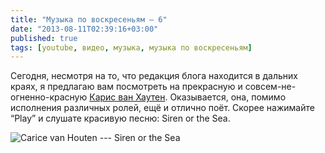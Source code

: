 ```yaml
---
title: "Музыка по воскресеньям — 6"
date: "2013-08-11T02:39:16+03:00"
published: true
tags: [youtube, видео, музыка, музыка по воскресеньям]
---
```


Сегодня, несмотря на то, что редакция блога находится в дальних краях, я предлагаю вам посмотреть на прекрасную и
совсем-не-огненно-красную [Карис ван Хаутен](http://en.wikipedia.org/wiki/Carice_van_Houten). Оказывается, она, помимо
исполнения различных ролей, ещё и отлично поёт. Скорее нажимайте “Play” и слушате красивую песню: Siren or the Sea.

![Carice van Houten --- Siren or the Sea](http://www.youtube.com/watch?v=tHAdXgCZIuY)
